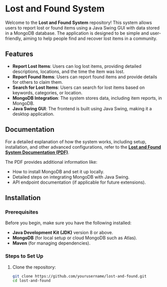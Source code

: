 # Lost and Found System

Welcome to the **Lost and Found System** repository! This system allows users to report lost or found items using a Java Swing GUI with data stored in a MongoDB database. The application is designed to be simple and user-friendly, aiming to help people find and recover lost items in a community.

## Features

- **Report Lost Items**: Users can log lost items, providing detailed descriptions, locations, and the time the item was lost.
- **Report Found Items**: Users can report found items and provide details for others to claim them.
- **Search for Lost Items**: Users can search for lost items based on keywords, categories, or location.
- **MongoDB Integration**: The system stores data, including item reports, in MongoDB.
- **Java Swing GUI**: The frontend is built using Java Swing, making it a desktop application.

## Documentation

For a detailed explanation of how the system works, including setup, installation, and other advanced configurations, refer to the **[Lost and Found System Documentation (PDF)](./documentation/lost-and-found-documentation.pdf)**. 

The PDF provides additional information like:

- How to install MongoDB and set it up locally.
- Detailed steps on integrating MongoDB with Java Swing.
- API endpoint documentation (if applicable for future extensions).

## Installation

### Prerequisites

Before you begin, make sure you have the following installed:

- **Java Development Kit (JDK)** version 8 or above.
- **MongoDB** (for local setup or cloud MongoDB such as Atlas).
- **Maven** (for managing dependencies).

### Steps to Set Up

1. Clone the repository:

   ```bash
   git clone https://github.com/yourusername/lost-and-found.git
   cd lost-and-found
